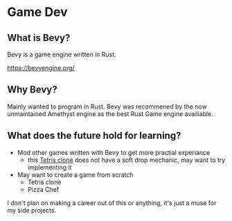 # Game Dev

## What is Bevy?
Bevy is a game engine written in Rust.

https://bevyengine.org/

## Why Bevy?
Mainly wanted to program in Rust. Bevy was recommened by the now unmaintained 
Amethyst engine as the best Rust Game engine availiable.

## What does the future hold for learning?
- Mod other games written with Bevy to get more practial experiance
    - this [Tetris clone](https://github.com/corbamico/bevy-tetris) does 
    not have a soft drop mechanic, may want to try implementing it
- May want to create a game from scratch
    - Tetris clone
    - Pizza Chef

I don't plan on making a career out of this or anything, it's just a muse for
my side projects.

